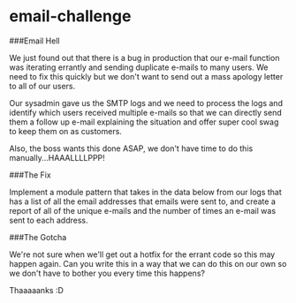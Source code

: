 # email-challenge

###Email Hell

We just found out that there is a bug in production that our e-mail function was iterating errantly and sending duplicate e-mails to many users. We need to fix this quickly but we don't want to send out a mass apology letter to all of our users.

Our sysadmin gave us the SMTP logs and we need to process the logs and identify which users received multiple e-mails so that we can directly send them a follow up e-mail explaining the situation and offer super cool swag to keep them on as customers.

Also, the boss wants this done ASAP, we don't have time to do this manually...HAAALLLLPPP!

###The Fix

Implement a module pattern that takes in the data below from our logs that has a list of all the email addresses that emails were sent to, and create a report of all of the unique e-mails and the number of times an e-mail was sent to each address.

###The Gotcha

We're not sure when we'll get out a hotfix for the errant code so this may happen again. Can you write this in a way that we can do this on our own so we don't have to bother you every time this happens?

Thaaaaanks :D
